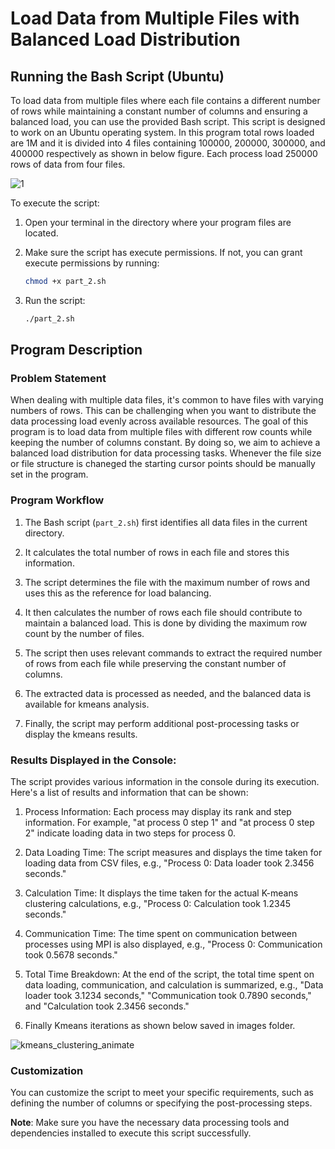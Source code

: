 
# Load Data from Multiple Files with Balanced Load Distribution

## Running the Bash Script (Ubuntu)

To load data from multiple files where each file contains a different number of rows while maintaining a constant number of columns and ensuring a balanced load, you can use the provided Bash script. This script is designed to work on an Ubuntu operating system. In this program total rows loaded are 1M and it is divided into 4 files containing 100000, 200000, 300000, and 400000 respectively as shown in below figure. Each process load 250000 rows of data from four files. 

![1](https://github.com/layanmoyura/HPC_project_my_task/assets/84334230/0de2d746-2d56-44e1-a9c2-b247e243657f)


To execute the script:

1. Open your terminal in the directory where your program files are located.

2. Make sure the script has execute permissions. If not, you can grant execute permissions by running:

   ```bash
   chmod +x part_2.sh
   ```

3. Run the script:

   ```bash
   ./part_2.sh
   ```

## Program Description

### Problem Statement

When dealing with multiple data files, it's common to have files with varying numbers of rows. This can be challenging when you want to distribute the data processing load evenly across available resources. The goal of this program is to load data from multiple files with different row counts while keeping the number of columns constant. By doing so, we aim to achieve a balanced load distribution for data processing tasks. Whenever the file size or file structure is chaneged the starting cursor points should be manually set in the program.

### Program Workflow

1. The Bash script (`part_2.sh`) first identifies all data files in the current directory.

2. It calculates the total number of rows in each file and stores this information.

3. The script determines the file with the maximum number of rows and uses this as the reference for load balancing.

4. It then calculates the number of rows each file should contribute to maintain a balanced load. This is done by dividing the maximum row count by the number of files.

5. The script then uses  relevant commands to extract the required number of rows from each file while preserving the constant number of columns.

6. The extracted data is processed as needed, and the balanced data is available for kmeans analysis.

7. Finally, the script may perform additional post-processing tasks or display the kmeans results.

### Results Displayed in the Console:

The script provides various information in the console during its execution. Here's a list of results and information that can be shown:

1. Process Information: Each process may display its rank and step information. For example, "at process 0 step 1" and "at process 0 step 2" indicate loading data in two steps for process 0.

2. Data Loading Time: The script measures and displays the time taken for loading data from CSV files, e.g., "Process 0: Data loader took 2.3456 seconds."

3. Calculation Time: It displays the time taken for the actual K-means clustering calculations, e.g., "Process 0: Calculation took 1.2345 seconds."

4. Communication Time: The time spent on communication between processes using MPI is also displayed, e.g., "Process 0: Communication took 0.5678 seconds."

5. Total Time Breakdown: At the end of the script, the total time spent on data loading, communication, and calculation is summarized, e.g., "Data loader took 3.1234 seconds," "Communication took 0.7890 seconds," and "Calculation took 2.3456 seconds."

6. Finally Kmeans iterations as shown below saved in images folder.

![kmeans_clustering_animate](https://github.com/layanmoyura/HPC_project_my_task/assets/84334230/233e4d30-af5d-4d4f-8abf-ebc21609198c)


### Customization

You can customize the script to meet your specific requirements, such as defining the number of columns or specifying the post-processing steps.

**Note**: Make sure you have the necessary data processing tools and dependencies installed to execute this script successfully.

